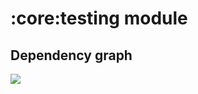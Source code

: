 # :core:testing module
## Dependency graph
<img src="https://github.com/iamoscarliang/spotify-clone/blob/master/images/dep-graphs/dep_graph_core_testing.png">